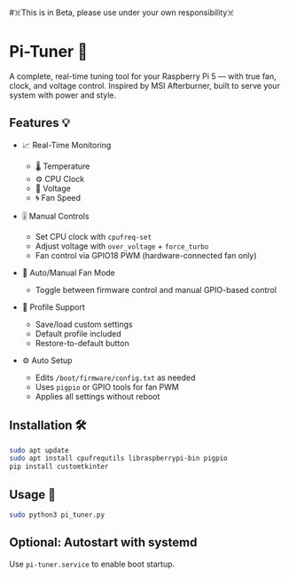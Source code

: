 #☠️This is in Beta, please use under your own responsibility☠️ 

# Pi-Tuner 🐾

A complete, real-time tuning tool for your Raspberry Pi 5 — with true fan, clock, and voltage control. Inspired by MSI Afterburner, built to serve your system with power and style.

## Features 💡

- 📈 Real-Time Monitoring
  - 🌡️ Temperature
  - ⚙️ CPU Clock
  - 🔋 Voltage
  - 🌀 Fan Speed

- 🎚️ Manual Controls
  - Set CPU clock with `cpufreq-set`
  - Adjust voltage with `over_voltage` + `force_turbo`
  - Fan control via GPIO18 PWM (hardware-connected fan only)

- 🔁 Auto/Manual Fan Mode
  - Toggle between firmware control and manual GPIO-based control

- 💾 Profile Support
  - Save/load custom settings
  - Default profile included
  - Restore-to-default button

- ⚙️ Auto Setup
  - Edits `/boot/firmware/config.txt` as needed
  - Uses `pigpio` or GPIO tools for fan PWM
  - Applies all settings without reboot

## Installation 🛠

```bash
sudo apt update
sudo apt install cpufrequtils libraspberrypi-bin pigpio
pip install customtkinter
```

## Usage 🚀

```bash
sudo python3 pi_tuner.py
```

## Optional: Autostart with systemd

Use `pi-tuner.service` to enable boot startup.
